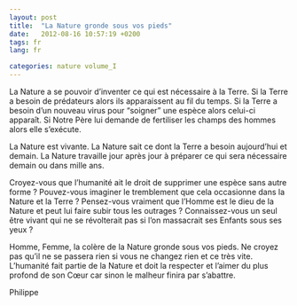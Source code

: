 ```yaml
---
layout: post
title:  "La Nature gronde sous vos pieds"
date:   2012-08-16 10:57:19 +0200
tags: fr
lang: fr

categories: nature volume_I
---
```

La Nature a se pouvoir d’inventer ce qui est nécessaire à la Terre. Si la Terre a besoin de prédateurs alors ils apparaissent au fil du temps. Si la Terre a besoin d’un nouveau virus pour “soigner” une espèce alors celui-ci apparaît. Si Notre Père lui demande de fertiliser les champs des hommes alors elle s’exécute.

La Nature est vivante. La Nature sait ce dont la Terre a besoin aujourd’hui et demain. La Nature travaille jour après jour à préparer ce qui sera nécessaire demain ou dans mille ans.

Croyez-vous que l’humanité ait le droit de supprimer une espèce sans autre forme ? Pouvez-vous imaginer le tremblement que cela occasionne dans la Nature et la Terre ? Pensez-vous vraiment que l’Homme est le dieu de la Nature et peut lui faire subir tous les outrages ? Connaissez-vous un seul être vivant qui ne se révolterait pas si l’on massacrait ses Enfants sous ses yeux ?

Homme, Femme, la colère de la Nature gronde sous vos pieds. Ne croyez pas qu’il ne se passera rien si vous ne changez rien et ce très vite. L’humanité fait partie de la Nature et doit la respecter et l’aimer du plus profond de son Cœur car sinon le malheur finira par s’abattre.

Philippe


<!-- 
Ce(tte) œuvre est mise à disposition selon les termes de la Licence Creative Commons Attribution - Pas d’Utilisation Commerciale 4.0 International.
-->